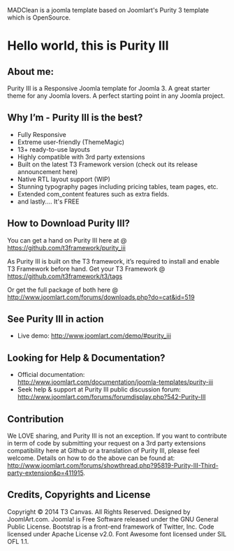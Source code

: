 MADClean is a joomla template based on Joomlart's Purity 3 template which is OpenSource.

Hello world, this is Purity III
==========

About me:
---------------------------
Purity III is a Responsive Joomla template for Joomla 3. A great starter theme for any Joomla lovers. A perfect starting point in any Joomla project. 

Why I’m - Purity III is the best?
---------------------------

- Fully Responsive
- Extreme user-friendly (ThemeMagic)
- 13+ ready-to-use layouts
- Highly compatible with 3rd party extensions
- Built on the latest T3 Framework version (check out its release announcement here)
- Native RTL layout support (WIP)
- Stunning typography pages including pricing tables, team pages, etc.
- Extended com_content features such as extra fields.
- and lastly.... It's FREE

How to Download Purity III?
---------------------------

You can get a hand on Purity III here at @ https://github.com/t3framework/purity_iii

As Purity III is built on the T3 framework, it’s required to install and enable T3 Framework before hand. Get your T3 Framework @ https://github.com/t3framework/t3/tags

Or get the full package of both here @ http://www.joomlart.com/forums/downloads.php?do=cat&id=519

See Purity III in action 
---------------------------

- Live demo: http://www.joomlart.com/demo/#purity_iii

Looking for Help & Documentation?
---------------------------

- Official documentation: http://www.joomlart.com/documentation/joomla-templates/purity-iii
- Seek help & support at Purity III public discussion forum: http://www.joomlart.com/forums/forumdisplay.php?542-Purity-III

Contribution
---------------------------

We LOVE sharing, and Purity III is not an exception. If you want to contribute in term of code by submitting your request on a 3rd party extensions compatibility here at Github or a translation of Purity III, please feel welcome. Details on how to do the above can be found at: http://www.joomlart.com/forums/showthread.php?95819-Purity-III-Third-party-extension&p=411915. 

Credits, Copyrights and License
---------------------------

Copyright © 2014 T3 Canvas. All Rights Reserved. Designed by JoomlArt.com.
Joomla! is Free Software released under the GNU General Public License.
Bootstrap is a front-end framework of Twitter, Inc. Code licensed under Apache License v2.0.
Font Awesome font licensed under SIL OFL 1.1.



